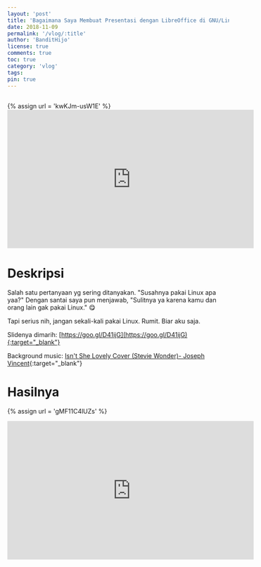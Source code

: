 ```yaml
---
layout: 'post'
title: 'Bagaimana Saya Membuat Presentasi dengan LibreOffice di GNU/Linux ?'
date: 2018-11-09
permalink: '/vlog/:title'
author: 'BanditHijo'
license: true
comments: true
toc: true
category: 'vlog'
tags:
pin: true
---
```


<div style="margin-top:30px;"></div>
<!-- EMBED CONTAINER: YOUTUBE -->
{% assign url = 'kwKJm-usW1E' %}
<div class='embed-container'>
<iframe width="560" height="315" src="https://www.youtube.com/embed/{{ url }}" frameborder="0" allow="accelerometer; autoplay; encrypted-media; gyroscope; picture-in-picture" allowfullscreen></iframe>
</div>

# Deskripsi

Salah satu pertanyaan yg sering ditanyakan.
"Susahnya pakai Linux apa yaa?" Dengan santai saya pun menjawab, "Sulitnya ya karena kamu dan orang lain gak pakai Linux." 😋

Tapi serius nih, jangan sekali-kali pakai Linux.
Rumit.
Biar aku saja.

Slidenya dimarih:
[https://goo.gl/D41ijG](https://goo.gl/D41ijG){:target="_blank"}

Background music:
[Isn't She Lovely Cover (Stevie Wonder)- Joseph Vincent](https://youtu.be/oqgXWxQOWKg){:target="_blank"}

# Hasilnya

<!-- EMBED CONTAINER: YOUTUBE -->
{% assign url = 'gMF11C4lUZs' %}
<div class='embed-container'>
<iframe width="560" height="315" src="https://www.youtube.com/embed/{{ url }}" frameborder="0" allow="accelerometer; autoplay; encrypted-media; gyroscope; picture-in-picture" allowfullscreen></iframe>
</div>
